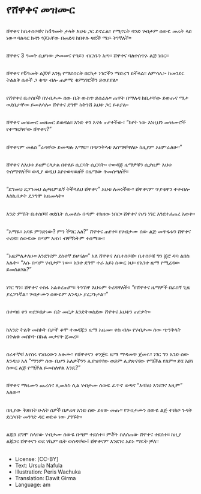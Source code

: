 # የሸዋቀና መዝሙር

##
ሸዋቀና ከቤተሰቦቹና ከ4ዓመት ታላቅ እህቱ ጋር ይኖራል፡፡ የሚኖሩት ባንድ ሃብታም ሰውዬ መሬት ላይ ነው፡፡ ባለሳር ክዳን ጎጆአቸው በመደዳ ከበቀሉ ዛፎች ማዶ ትገኛለች፡፡

##
ሸዋቀና 3 ዓመት ሲሆነው ታመመና የዓይን ብርሃኑን አጣ፡፡ ሸዋቀና ባለተሰጥኦ ልጅ ነበር፡፡

##
ሸዋቀና የ6ዓመት ልጆቸ እንኳ የማይሰሩት በርካታ ነገሮችን ማድረግ ይችላል፡፡ ለምሳሌ፡- ከመንደሩ ትልልቅ ሴቶች ጋ ቁጭ ብሎ ጠቃሚ ቁምነገሮችን ይወያያል፡፡

##
የሸዋቀና ቤተሰቦች በሃብታሙ ሰው ቤት ውስጥ ይሰራሉ፡፡ ጠዋት በማለዳ ከቤታቸው ይወጡና ማታ ወደቤታቸው ይመለሳሉ፡፡ ሸዋቀና ደግሞ ከትንሽ እህቱ ጋር ይቆያል፡፡

##
ሸዋቀና መዝሙር መዘመር ይወዳል፡፡ አንድ ቀን እናቱ ጠየቀችው፣ “ከየት ነው እነዚህን መዝሙሮች የተማርካቸው ሸዋቀና?”

##
ሸዋቀናም መለሰ “ራሳቸው ይመጣሉ እማዬ፡፡ በጭንቅላቴ እሰማቸዋለሁ ከዚያም እዘምራለሁ፡፡”

##
ሸዋቀና ለእህቱ ይዘምርላታል በተለይ ሲርባት ሲርባት፡፡ ተወዳጅ ዜማዎቹን ሲያዜም እህቱ ትሰማዋለች፡፡ ወዲያ ወዲህ እየተወዛወዘች በዜማው ትመሰጣለች፡፡

##
“ደግመህ ደጋግመህ ልታዜምልኝ ትችላለህ ሸዋቀና” እህቱ ለመነችው፡፡ ሸዋቀናም ጥያቄዋን ተቀብሎ እስኪበቃት ደጋግሞ አዜመላት፡፡

##
አንድ ምሽት ቤተሰቦቹ ወደቤት ሲመለሱ በጣም ተክዘው ነበር፡፡ ሸዋቀና የሆነ ነገር እንደተፈጠረ አወቀ፡፡

##
“እማዬ፣ አባዬ ምንድነው? ምን ችግር አለ?” ሸዋቀና ጠየቀ፡፡ የሃብታሙ ሰው ልጅ መጥፋቱን ሸዋቀና ተረዳ፡፡ ሰውዬው በጣም አዘነ፣ ብቸኝነትም ተሰማው፡፡

##
“አዜምለታለሁ፡፡ እንደገናም ደስተኛ ይሆናል፡፡” አለ ሸዋቀና ለቤተሰቦቹ፡፡ ቤተሰቦቹ ግን ጀሮ ዳባ ልበስ አሉት፡፡ “እሱ በጣም ሃብታም ነው፡፡ አንተ ደግሞ ተራ አይነ ስውር ነህ፡፡ የአንተ ዜማ የሚረዳው ይመስልሃል?”

##
ነገር ግን፣ ሸዋቀና ተስፋ አልቆረጠም፡፡ ትንሽዋ እህቱም ትረዳዋለች፡፡ “የሸዋቀና ዜማዎች በራበኝ ጊዜ ያረጋጉኛል፡፡ ሃብታሙን ሰውዬም እንዲሁ ያረጋጉታል፡፡”

##
በቀጣዩ ቀን ወደሃብታሙ ቤት መርታ እንድትወስደው ሸዋቀና እህቱን ጠየቃት፡፡

##
ከአንድ ትልቅ መስኮት በታች ቆሞ ተወዳጁን ዜማ አዜመ፡፡ ቀስ ብሎ የሃብታሙ ሰው ጭንቅላት በትልቁ መስኮት በኩል መታየት ጀመረ፡፡

##
ሰራተኞቹ እየሰሩ የነበረውን አቆሙ፡፡ የሸዋቀናን ቆንጅዬ ዜማ ማዳመጥ ጀመሩ፡፡ ነገር ግን አንድ ሰው እንዲህ አለ “ማንም ሰው ቢሆን አለቃችንን ሊያዝናናው ወይም ሊያጽናናው የሚችል የለም፡፡ ይሄ አይነ ስውር ልጅ የሚችል ይመስለዋል እንዴ?”

##
ሸዋቀና ማዜሙን ጨረሰና ሊመለስ ሲል ሃብታሙ ሰውዬ ፈጥኖ ወጣና “እባክህ እንደገና አዚም” አለው፡፡

##
በዚያው ቅጽበት ሁለት ሰዎች በቃሬዛ አንድ ሰው ይዘው መጡ፡፡ የሃብታሙን ሰውዬ ልጅ ተነክሶ ጉዳት ደርሶበት መንገድ ዳር ወድቆ ነው ያገኙት፡፡

##
ልጁን ደግሞ ስላየው ሃብታሙ ሰውዬ በጣም ተደሰተ፡፡ ምቾት ስለሰጠው ሸዋቀና ተደሰተ፡፡ ከዚያ ልጁንና ሸዋቀናን ወደ ሃኪም ቤት ወሰዳቸው፤ ሸዋቀናም እንደገና አይኑ ማዬት ቻለ፡፡

##
* License: [CC-BY]
* Text: Ursula Nafula
* Illustration: Peris Wachuka
* Translation: Dawit Girma
* Language: am
